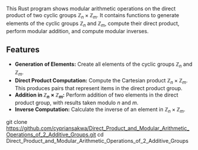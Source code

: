 This Rust program shows modular arithmetic operations on the direct product of two cyclic groups $\mathbb{Z}_n\times \mathbb{Z}_m$. It contains functions to generate elements of the cyclic groups $\mathbb{Z}_n$ and $\mathbb{Z}_m$, compute their direct product, perform modular addition, and compute modular inverses.

## Features
- **Generation of Elements:** Create all elements of the cyclic groups $\mathbb{Z}_n$ and $\mathbb{Z}_m$.
- **Direct Product Computation:** Compute the Cartesian product $\mathbb{Z}_n\times \mathbb{Z}_m$. This produces pairs that represent items in the direct product group.
-  **Addition in $\mathbb{Z}_n\times \mathbb{Z}_m$:** Perform addition of two elements in the direct product group, with results taken modulo $n$ and $m$.
-  **Inverse Computation:** Calculate the inverse of an element in $\mathbb{Z}_n\times \mathbb{Z}_m$.

git clone https://github.com/cypriansakwa/Direct_Product_and_Modular_Arithmetic_Operations_of_2_Additive_Groups.git
cd Direct_Product_and_Modular_Arithmetic_Operations_of_2_Additive_Groups

